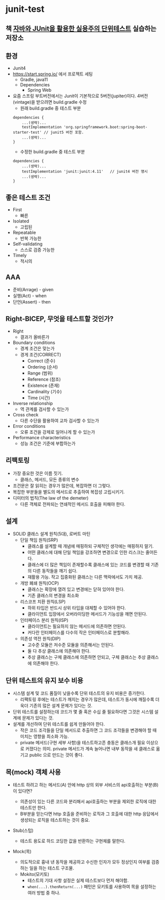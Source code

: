 # junit-test

## 책 [자바와 JUnit을 활용한 실용주의 단위테스트](http://www.yes24.com/Product/Goods/75189146) 실습하는 저장소

## 환경
- Junit4
- https://start.spring.io/ 에서 프로젝트 세팅
    - Gradle, java11
    - Dependencies
        - Spring Web
- 요즘 스프링 부트버전에서는 Junit이 기본적으로 5버전(jupiter)이다. 4버전(vintage)을 받으려면 build.gradle 수정
    - 원래 build.gradle 중 테스트 부분
    ```
    dependencies {
        ...(생략)...
        testImplementation 'org.springframework.boot:spring-boot-starter-test' // junit5 버전 포함.
        ...(생략)...
    }
    ```
    - 수정한 build.gradle 중 테스트 부분
    ```
    dependencies {
        ...(생략)...
        testImplementation 'junit:junit:4.11'   // junit4 버전 명시
        ...(생략)...
    }
    ```

## 좋은 테스트 조건
- First
    - 빠른
- Isolated
    - 고립된
- Repeatable 
    - 반복 가능한
- Self-validating 
    - 스스로 검증 가능한
- Timely
    - 적시의

## AAA
- 준비(Arrage) - given
- 실행(Act) - when
- 단언(Assert) - then

## Right-BICEP, 무엇을 테스트할 것인가?
- Right
    - 결과가 올바른가
- Boundary conditions
    - 경계 조건은 맞는가
    - 경게 조건(CORRECT)
        - Correct (준수)
        - Ordering (순서)
        - Range (범위)
        - Reference (참조)
        - Existence (존재)
        - Cardinality (기수)
        - Time (시간)
- Inverse relationship
    - 역 관계를 검사할 수 있는가
- Cross check
    - 다른 수단을 활용하여 교차 검사할 수 있는가
- Error conditions
    - 오류 조건을 강제로 일어나게 할 수 있는가
- Performance characteristics
    - 성능 조건은 기준에 부합하는가


## 리팩토링
- 가장 중요한 것은 이름 짓기.
    - 클래스, 메서드, 모든 종류의 변수
- 조건문은 잘 읽히는 경우가 많은데, 복잡하면 더 그렇다.
- 복잡한 부분들을 별도의 메서드로 추출하여 복잡성 고립시키기.
- 디미터의 법칙(The law of the demeter)
    - 다른 객체로 전파되는 연쇄적인 메서드 호출을 피해야 한다.

## 설계
- SOLID 클래스 설계 원칙(5대), 로버트 마틴
    - 단일 책임 원칙(SRP)
        - 클래스를 설계할 때 개념에 매핑하되 구체적인 생각에는 매핑하지 말기.
        - 어떤 클래스에 대해 단일 책임을 강조하면 변경으로 인한 리스크는 줄어든다.
        - 클래스에 더 많은 책임이 존재할수록 클래스에 있는 코드를 변경할 때 기존의 다른 동작들을 깨기 쉽다.
        - 재활용 가능. 작고 집중화된 클래스는 다른 맥락에서도 가치 제공.
    - 개방 폐쇄 원칙(OCP)
        - 클래스는 확장에 열려 있고 변경에는 닫혀 있어야 한다.
        - 기존 클래스의 변경을 최소화
    - 리스코프 치환 원칙(LSP)
        - 하위 타입은 반드시 상위 타입을 대체할 수 있어야 한다.
        - 클라이언트 입장에서 오버라이딩한 메서드가 기능성을 깨면 안된다.
    - 인터페이스 분리 원칙(ISP)
        - 클라이언트는 필요하지 않는 메서드에 의존하면 안된다.
        - 커다란 인터페이스를 다수의 작은 인터페이스로 분할해라.
    - 의존성 역전 원칙(DIP)
        - 고수준 모듈은 저수준 모듈을 의존해서는 안된다.
        - 둘 다 추상 클래스에 의존해야 한다. 
        - 추상 클래스는 구체 클래스에 의존하면 안되고, 구체 클래스는 추상 클래스에 의존해야 한다.

## 단위 테스트의 유지 보수 비용
- 시스템 설계 및 코드 품질이 낮을수록 단위 테스트의 유지 비용은 증가한다.
    - 리팩토링 후에는 테스트가 깨지는 경우가 많은데, 테스트가 동시에 깨질수록 더욱더 기존의 많은 설계 문제가 있다는 것.
- 단위 테스트를 설정하는데 코드가 몇 줄 혹은 수십 줄 필요하다면 그것은 시스템 설계에 문제가 있다는 것.
- 설계를 개선하여 단위 테스트를 쉽게 만들어야 한다.
    - 작은 코드 조각들을 단일 메서드로 추출하면 그 코드 조각들을 변경해야 할 때 미치는 영향을 최소화 가능.
    - private 메서드(구현 세부 사항)을 테스트하고픈 충동은 클래스개 필요 이상으로 커졌다는 의미. private 메서드가 계속 늘어나면 내부 동작을 새 클래스로 옮기고 public 으로 만드는 것이 좋다.
    

## 목(mock) 객체 사용
- 테스트 하려고 하는 메서드(A) 안에 http 상의 외부 서비스의 api호출하는 부분(B)이 있다면?
    - 의존성이 있는 다른 코드와 분리해서 api호출하는 부분을 제외한 로직에 대한 테스트만 한다.
    - B부분을 믿는다면 http 호출을 준비하는 로직과 그 호출에 대한 http 응답에서 생성되는 로직을 테스트하는 것이 중요.

- Stub(스텁)
    - 테스트 용도로 하드 코딩한 값을 반환하는 구현체를 말한다.

- Mock(목)
    - 의도적으로 흉내 낸 동작을 제공하고 수신한 인자가 모두 정상인지 여부를 검증하는 일을 하는 테스트 구조물.
    - Mokito(모키토) 
        - 테스트의 기대 사항 설정은 실제 테스트보다 먼저 해야함.
        - `when(...).thenReturn(...)` 패턴은 모키토를 사용하여 목을 설정하는 여러 방법 중 하나.
